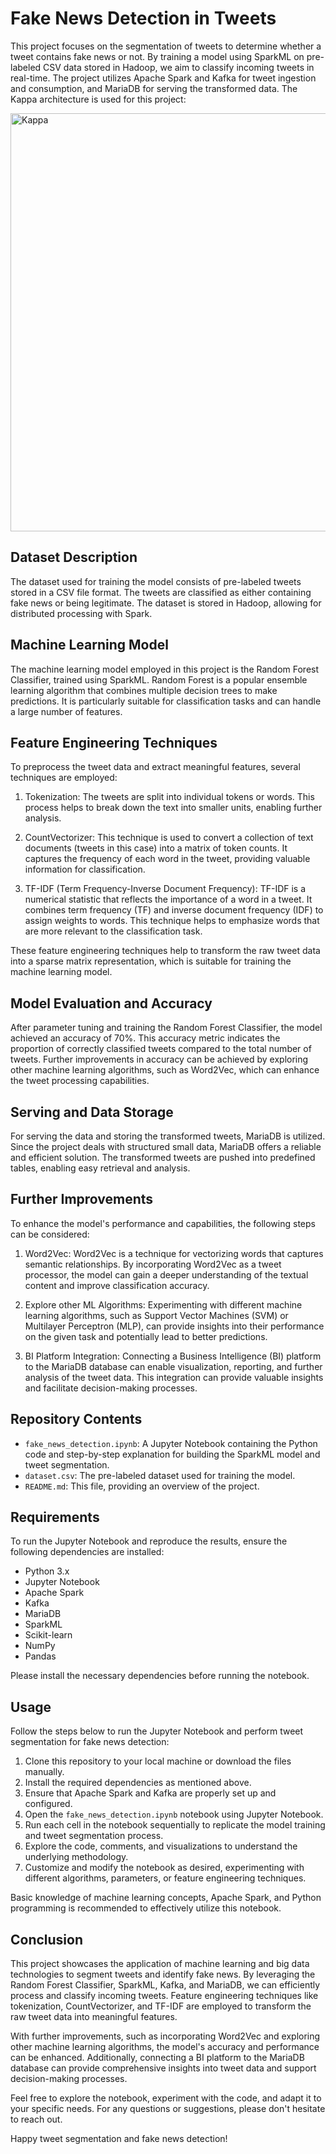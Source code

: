 # Fake News Detection in Tweets

This project focuses on the segmentation of tweets to determine whether a tweet contains fake news or not. By training a model using SparkML on pre-labeled CSV data stored in Hadoop, we aim to classify incoming tweets in real-time. The project utilizes Apache Spark and Kafka for tweet ingestion and consumption, and MariaDB for serving the transformed data. The Kappa architecture is used for this project:


<img width="669" alt="Kappa" src="https://github.com/ThomasTruyts/Twitter-segmentation-analysis/assets/104683599/2bcf3a81-4190-4d86-8556-df862bd739ab">



## Dataset Description

The dataset used for training the model consists of pre-labeled tweets stored in a CSV file format. The tweets are classified as either containing fake news or being legitimate. The dataset is stored in Hadoop, allowing for distributed processing with Spark. 

## Machine Learning Model

The machine learning model employed in this project is the Random Forest Classifier, trained using SparkML. Random Forest is a popular ensemble learning algorithm that combines multiple decision trees to make predictions. It is particularly suitable for classification tasks and can handle a large number of features.

## Feature Engineering Techniques

To preprocess the tweet data and extract meaningful features, several techniques are employed:

1. Tokenization: The tweets are split into individual tokens or words. This process helps to break down the text into smaller units, enabling further analysis.

2. CountVectorizer: This technique is used to convert a collection of text documents (tweets in this case) into a matrix of token counts. It captures the frequency of each word in the tweet, providing valuable information for classification.

3. TF-IDF (Term Frequency-Inverse Document Frequency): TF-IDF is a numerical statistic that reflects the importance of a word in a tweet. It combines term frequency (TF) and inverse document frequency (IDF) to assign weights to words. This technique helps to emphasize words that are more relevant to the classification task.

These feature engineering techniques help to transform the raw tweet data into a sparse matrix representation, which is suitable for training the machine learning model.

## Model Evaluation and Accuracy

After parameter tuning and training the Random Forest Classifier, the model achieved an accuracy of 70%. This accuracy metric indicates the proportion of correctly classified tweets compared to the total number of tweets. Further improvements in accuracy can be achieved by exploring other machine learning algorithms, such as Word2Vec, which can enhance the tweet processing capabilities.

## Serving and Data Storage

For serving the data and storing the transformed tweets, MariaDB is utilized. Since the project deals with structured small data, MariaDB offers a reliable and efficient solution. The transformed tweets are pushed into predefined tables, enabling easy retrieval and analysis.

## Further Improvements

To enhance the model's performance and capabilities, the following steps can be considered:

1. Word2Vec: Word2Vec is a technique for vectorizing words that captures semantic relationships. By incorporating Word2Vec as a tweet processor, the model can gain a deeper understanding of the textual content and improve classification accuracy.

2. Explore other ML Algorithms: Experimenting with different machine learning algorithms, such as Support Vector Machines (SVM) or Multilayer Perceptron (MLP), can provide insights into their performance on the given task and potentially lead to better predictions.

3. BI Platform Integration: Connecting a Business Intelligence (BI) platform to the MariaDB database can enable visualization, reporting, and further analysis of the tweet data. This integration can provide valuable insights and facilitate decision-making processes.

## Repository Contents

- `fake_news_detection.ipynb`: A Jupyter Notebook containing the Python code and step-by-step explanation for building the SparkML model and tweet segmentation.
- `dataset.csv`: The pre-labeled dataset used for training the model.
- `README.md`: This file, providing an overview of the project.

## Requirements

To run the Jupyter Notebook and reproduce the results, ensure the following dependencies are installed:

- Python 3.x
- Jupyter Notebook
- Apache Spark
- Kafka
- MariaDB
- SparkML
- Scikit-learn
- NumPy
- Pandas

Please install the necessary dependencies before running the notebook.

## Usage

Follow the steps below to run the Jupyter Notebook and perform tweet segmentation for fake news detection:

1. Clone this repository to your local machine or download the files manually.
2. Install the required dependencies as mentioned above.
3. Ensure that Apache Spark and Kafka are properly set up and configured.
4. Open the `fake_news_detection.ipynb` notebook using Jupyter Notebook.
5. Run each cell in the notebook sequentially to replicate the model training and tweet segmentation process.
6. Explore the code, comments, and visualizations to understand the underlying methodology.
7. Customize and modify the notebook as desired, experimenting with different algorithms, parameters, or feature engineering techniques.

Basic knowledge of machine learning concepts, Apache Spark, and Python programming is recommended to effectively utilize this notebook.

## Conclusion

This project showcases the application of machine learning and big data technologies to segment tweets and identify fake news. By leveraging the Random Forest Classifier, SparkML, Kafka, and MariaDB, we can efficiently process and classify incoming tweets. Feature engineering techniques like tokenization, CountVectorizer, and TF-IDF are employed to transform the raw tweet data into meaningful features.

With further improvements, such as incorporating Word2Vec and exploring other machine learning algorithms, the model's accuracy and performance can be enhanced. Additionally, connecting a BI platform to the MariaDB database can provide comprehensive insights into tweet data and support decision-making processes.

Feel free to explore the notebook, experiment with the code, and adapt it to your specific needs. For any questions or suggestions, please don't hesitate to reach out.

Happy tweet segmentation and fake news detection!
